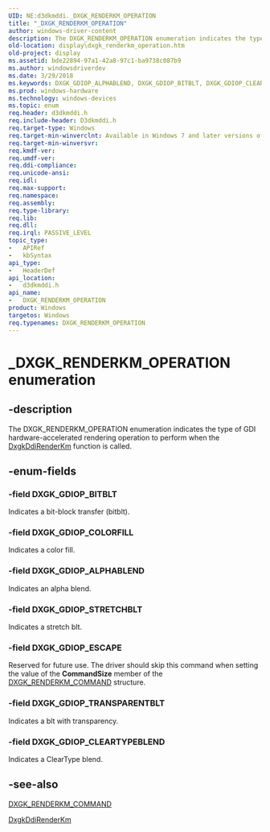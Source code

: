 ```yaml
---
UID: NE:d3dkmddi._DXGK_RENDERKM_OPERATION
title: "_DXGK_RENDERKM_OPERATION"
author: windows-driver-content
description: The DXGK_RENDERKM_OPERATION enumeration indicates the type of GDI hardware-accelerated rendering operation to perform when the DxgkDdiRenderKm function is called.
old-location: display\dxgk_renderkm_operation.htm
old-project: display
ms.assetid: bde22894-97a1-42a8-97c1-ba9738c087b9
ms.author: windowsdriverdev
ms.date: 3/29/2018
ms.keywords: DXGK_GDIOP_ALPHABLEND, DXGK_GDIOP_BITBLT, DXGK_GDIOP_CLEARTYPEBLEND, DXGK_GDIOP_COLORFILL, DXGK_GDIOP_ESCAPE, DXGK_GDIOP_STRETCHBLT, DXGK_GDIOP_TRANSPARENTBLT, DXGK_RENDERKM_OPERATION, DXGK_RENDERKM_OPERATION enumeration [Display Devices], DmEnums_f7b836bc-00ed-4ecc-8bb7-460e3e44d165.xml, _DXGK_RENDERKM_OPERATION, d3dkmddi/DXGK_GDIOP_ALPHABLEND, d3dkmddi/DXGK_GDIOP_BITBLT, d3dkmddi/DXGK_GDIOP_CLEARTYPEBLEND, d3dkmddi/DXGK_GDIOP_COLORFILL, d3dkmddi/DXGK_GDIOP_ESCAPE, d3dkmddi/DXGK_GDIOP_STRETCHBLT, d3dkmddi/DXGK_GDIOP_TRANSPARENTBLT, d3dkmddi/DXGK_RENDERKM_OPERATION, display.dxgk_renderkm_operation
ms.prod: windows-hardware
ms.technology: windows-devices
ms.topic: enum
req.header: d3dkmddi.h
req.include-header: D3dkmddi.h
req.target-type: Windows
req.target-min-winverclnt: Available in Windows 7 and later versions of the Windows operating systems.
req.target-min-winversvr: 
req.kmdf-ver: 
req.umdf-ver: 
req.ddi-compliance: 
req.unicode-ansi: 
req.idl: 
req.max-support: 
req.namespace: 
req.assembly: 
req.type-library: 
req.lib: 
req.dll: 
req.irql: PASSIVE_LEVEL
topic_type:
-	APIRef
-	kbSyntax
api_type:
-	HeaderDef
api_location:
-	d3dkmddi.h
api_name:
-	DXGK_RENDERKM_OPERATION
product: Windows
targetos: Windows
req.typenames: DXGK_RENDERKM_OPERATION
---
```


# _DXGK_RENDERKM_OPERATION enumeration


## -description


The DXGK_RENDERKM_OPERATION enumeration indicates the type of GDI hardware-accelerated rendering operation to perform when the <a href="https://msdn.microsoft.com/5841934d-7e0a-4bb8-a7f8-17d8c0af351f">DxgkDdiRenderKm</a> function is called.


## -enum-fields




### -field DXGK_GDIOP_BITBLT

Indicates a bit-block transfer (bitblt).


### -field DXGK_GDIOP_COLORFILL

Indicates a color fill.


### -field DXGK_GDIOP_ALPHABLEND

Indicates an alpha blend.


### -field DXGK_GDIOP_STRETCHBLT

Indicates a stretch blt.


### -field DXGK_GDIOP_ESCAPE

Reserved for future use. The driver should skip this command when setting the value of the <b>CommandSize</b> member of the <a href="https://msdn.microsoft.com/library/windows/hardware/ff562026">DXGK_RENDERKM_COMMAND</a> structure.


### -field DXGK_GDIOP_TRANSPARENTBLT

Indicates a blt with transparency.


### -field DXGK_GDIOP_CLEARTYPEBLEND

Indicates a ClearType blend.


## -see-also




<a href="https://msdn.microsoft.com/library/windows/hardware/ff562026">DXGK_RENDERKM_COMMAND</a>



<a href="https://msdn.microsoft.com/5841934d-7e0a-4bb8-a7f8-17d8c0af351f">DxgkDdiRenderKm</a>
 

 

